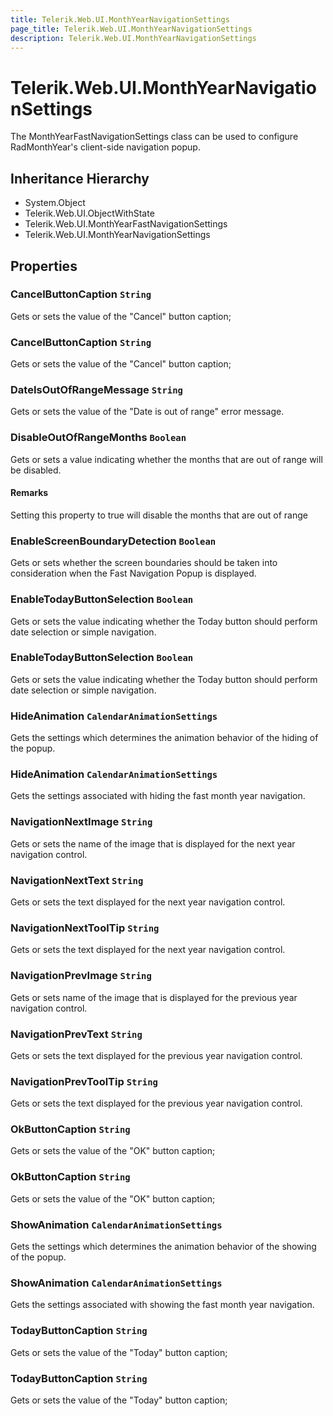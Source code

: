```yaml
---
title: Telerik.Web.UI.MonthYearNavigationSettings
page_title: Telerik.Web.UI.MonthYearNavigationSettings
description: Telerik.Web.UI.MonthYearNavigationSettings
---
```


# Telerik.Web.UI.MonthYearNavigationSettings

The MonthYearFastNavigationSettings class can be used to configure RadMonthYear's
            client-side navigation popup.

## Inheritance Hierarchy

* System.Object
* Telerik.Web.UI.ObjectWithState
* Telerik.Web.UI.MonthYearFastNavigationSettings
* Telerik.Web.UI.MonthYearNavigationSettings

## Properties

###  CancelButtonCaption `String`

Gets or sets the value of the "Cancel" button caption;

###  CancelButtonCaption `String`

Gets or sets the value of the "Cancel" button caption;

###  DateIsOutOfRangeMessage `String`

Gets or sets the value of the "Date is out of range" error message.

###  DisableOutOfRangeMonths `Boolean`

Gets or sets a value indicating whether the months that are out of range will be disabled.

#### Remarks
Setting this property to true will disable the months that are out of range

###  EnableScreenBoundaryDetection `Boolean`

Gets or sets whether the screen boundaries should be taken into consideration
            when the Fast Navigation Popup is displayed.

###  EnableTodayButtonSelection `Boolean`

Gets or sets the value indicating whether the Today button should perform date selection or simple navigation.

###  EnableTodayButtonSelection `Boolean`

Gets or sets the value indicating whether the Today button should perform date selection or simple navigation.

###  HideAnimation `CalendarAnimationSettings`

Gets the  settings which determines
            the animation behavior of the hiding of the popup.

###  HideAnimation `CalendarAnimationSettings`

Gets the settings associated with hiding the  fast month year navigation.

###  NavigationNextImage `String`

Gets or sets the name of the image that is displayed for the next year navigation control.

###  NavigationNextText `String`

Gets or sets the text displayed for the next year navigation control.

###  NavigationNextToolTip `String`

Gets or sets the text displayed for the next year navigation control.

###  NavigationPrevImage `String`

Gets or sets name of the image that is displayed for the previous year navigation control.

###  NavigationPrevText `String`

Gets or sets the text displayed for the previous year navigation control.

###  NavigationPrevToolTip `String`

Gets or sets the text displayed for the previous year navigation control.

###  OkButtonCaption `String`

Gets or sets the value of the "OK" button caption;

###  OkButtonCaption `String`

Gets or sets the value of the "OK" button caption;

###  ShowAnimation `CalendarAnimationSettings`

Gets the  settings which determines
            the animation behavior of the showing of the popup.

###  ShowAnimation `CalendarAnimationSettings`

Gets the settings associated with showing the  fast month year navigation.

###  TodayButtonCaption `String`

Gets or sets the value of the "Today" button caption;

###  TodayButtonCaption `String`

Gets or sets the value of the "Today" button caption;

